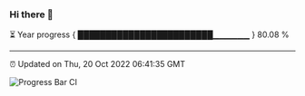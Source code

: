 ### Hi there 👋

⏳ Year progress { ████████████████████████▁▁▁▁▁▁ } 80.08 %

---

⏰ Updated on Thu, 20 Oct 2022 06:41:35 GMT

![Progress Bar CI](https://github.com/ZhaoGui/ZhaoGui/workflows/Progress%20Bar%20CI/badge.svg)
